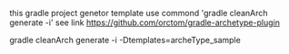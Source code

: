 this gradle project genetor template 
use commond 'gradle cleanArch generate -i'
see link https://github.com/orctom/gradle-archetype-plugin

gradle cleanArch generate -i -Dtemplates=archeType_sample


